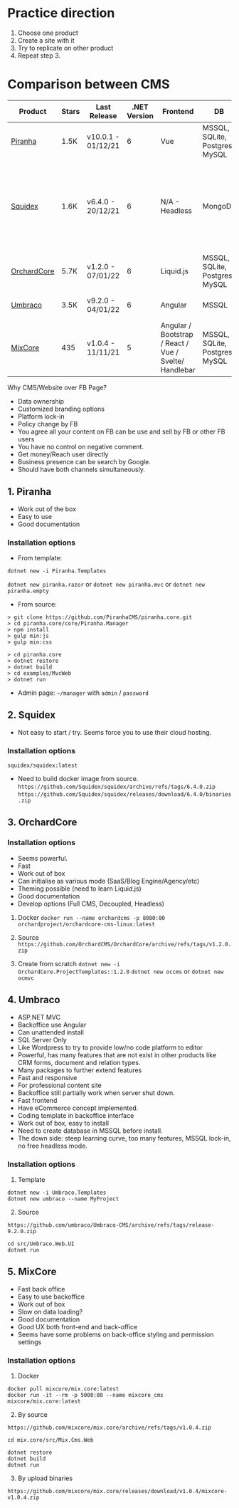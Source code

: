 # Practice direction

1. Choose one product
2. Create a site with it
3. Try to replicate on other product
4. Repeat step 3.

# Comparison between CMS

Product | Stars | Last Release       | .NET Version | Frontend                                              | DB                               | Note
--- |-------|--------------------|--------------|-------------------------------------------------------|----------------------------------| ---
[Piranha](piranhacms.org) | 1.5K  | v10.0.1 - 01/12/21 | 6            | Vue                                                   | MSSQL, SQLite, Postgres, MySQL   | Headless / Integrated CMS
[Squidex](squidex.io) | 1.6K  | v6.4.0 - 20/12/21  | 6            | N/A - Headless                                        | MongoDb                          | Headless, Not free, starter plan limit to 20000 calls, powerful, many deploy options 
[OrchardCore](www.orchardcore.net/) | 5.7K  | v1.2.0 - 07/01/22  | 6            | Liquid.js                                             | MSSQL, SQLite, Postgres, MySQL   | Framework + CMS                                             
[Umbraco](umbraco.com) | 3.5K  | v9.2.0 - 04/01/22  | 6            | Angular                                               | MSSQL                            | Headless is not free, Full CMS        
[MixCore](https://mixcore.org) | 435   | v1.0.4 - 11/11/21  | 5            | Angular / Bootstrap / React / Vue / Svelte/ Handlebar | MSSQL, SQLite, Postgres, MySQL   | Headless + Decoupled CMS

Why CMS/Website over FB Page?
- Data ownership
- Customized branding options
- Platform lock-in
- Policy change by FB
- You agree all your content on FB can be use and sell by FB or other FB users
- You have no control on negative comment.
- Get money/Reach user directly
- Business presence can be search by Google.
- Should have both channels simultaneously.

## 1. Piranha
- Work out of the box
- Easy to use
- Good documentation

### Installation options

- From template:

`dotnet new -i Piranha.Templates`

`dotnet new piranha.razor`
or
`dotnet new piranha.mvc`
or
`dotnet new piranha.empty`

- From source:
```
> git clone https://github.com/PiranhaCMS/piranha.core.git
> cd piranha.core/core/Piranha.Manager
> npm install
> gulp min:js
> gulp min:css

> cd piranha.core
> dotnet restore
> dotnet build
> cd examples/MvcWeb
> dotnet run
```

- Admin page:
`~/manager` with `admin` / `password`

## 2. Squidex
- Not easy to start / try. Seems force you to use their cloud hosting.

### Installation options
`squidex/squidex:latest`

- Need to build docker image from source.
`https://github.com/Squidex/squidex/archive/refs/tags/6.4.0.zip`
`https://github.com/Squidex/squidex/releases/download/6.4.0/binaries.zip`

## 3. OrchardCore

### Installation options
- Seems powerful.
- Fast
- Work out of box
- Can initialise as various mode (SaaS/Blog Engine/Agency/etc)
- Theming possible (need to learn Liquid.js)
- Good documentation
- Develop options (Full CMS, Decoupled, Headless)


1. Docker
   `docker run --name orchardcms -p 8080:80 orchardproject/orchardcore-cms-linux:latest`

2. Source
    `https://github.com/OrchardCMS/OrchardCore/archive/refs/tags/v1.2.0.zip`

3. Create from scratch
    `dotnet new -i OrchardCore.ProjectTemplates::1.2.0`
   `dotnet new occms`
    or
   `dotnet new ocmvc`

## 4. Umbraco
- ASP.NET MVC
- Backoffice use Angular
- Can unattended install
- SQL Server Only
- Like Wordpress to try to provide low/no code platform to editor
- Powerful, has many features that are not exist in other products like CRM forms, document and relation types.
- Many packages to further extend features
- Fast and responsive
- For professional content site
- Backoffice still partially work when server shut down.
- Fast frontend
- Have eCommerce concept implemented.
- Coding template in backoffice interface
- Work out of box, easy to install
- Need to create database in MSSQL before install.
- The down side: steep learning curve, too many features, MSSQL lock-in, no free headless mode.

### Installation options
1. Template
```
dotnet new -i Umbraco.Templates
dotnet new umbraco --name MyProject
```

2. Source

`https://github.com/umbraco/Umbraco-CMS/archive/refs/tags/release-9.2.0.zip`
```
cd src/Umbraco.Web.UI
dotnet run
```


## 5. MixCore
- Fast back office
- Easy to use backoffice
- Work out of box
- Slow on data loading?
- Good documentation
- Good UX both front-end and back-office
- Seems have some problems on back-office styling and permission settings


### Installation options

1. Docker
```
docker pull mixcore/mix.core:latest
docker run -it --rm -p 5000:80 --name mixcore_cms mixcore/mix.core:latest
```

2. By source

`https://github.com/mixcore/mix.core/archive/refs/tags/v1.0.4.zip`

```
cd mix.core/src/Mix.Cms.Web

dotnet restore
dotnet build
dotnet run
```

3. By upload binaries

`https://github.com/mixcore/mix.core/releases/download/v1.0.4/mixcore-v1.0.4.zip`

